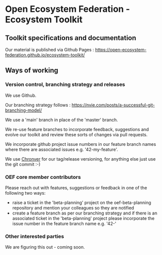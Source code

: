# Open Ecosystem Federation - Ecosystem Toolkit

## Toolkit specifications and documentation

Our material is published via Github Pages : https://open-ecosystem-federation.github.io/ecosystem-toolkit/

## Ways of working

### Version control, branching strategy and releases

We use Github.

Our branching strategy follows : https://nvie.com/posts/a-successful-git-branching-model/

We use a 'main' branch in place of the 'master' branch.

We re-use feature branches to incorporate feedback, suggestions and evolve our toolkit and review these sorts of changes via pull requests.

We incorporate github project issue numbers in our feature branch names where there are associated issues e.g. '42-my-feature'.

We use [Chronver](https://chronver.org) for our tag/release versioning, for anything else just use the git commit :-)

### OEF core member contributors

Please reach out with features, suggestions or feedback in one of the following two ways:

* raise a ticket in the 'beta-planning' project on the oef-beta-planning repository and mention your colleagues so they are notified
* create a feature branch as per our branching strategy and if there is an associated ticket in the 'beta-planning' project please incorporate the issue number in the feature branch name e.g. '42-'

### Other interested parties

We are figuring this out - coming soon.
